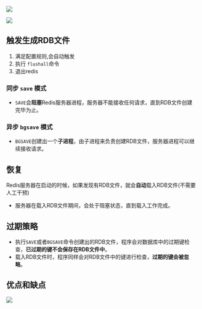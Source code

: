 ![](https://youpaiyun.zongqilive.cn/image/20200613175039.png)



![](https://youpaiyun.zongqilive.cn/image/20200613175219.png)









## 触发生成RDB文件

1. 满足配置规则,会自动触发
2. 执行 `flushall`命令
3. 退出redis

### 同步 `save` 模式

- `SAVE`会**阻塞**Redis服务器进程，服务器不能接收任何请求，直到RDB文件创建完毕为止。

### 异步 `bgsave` 模式

- `BGSAVE`创建出一个**子进程**，由子进程来负责创建RDB文件，服务器进程可以继续接收请求。







## 恢复

Redis服务器在启动的时候，如果发现有RDB文件，就会**自动**载入RDB文件(不需要人工干预)

- 服务器在载入RDB文件期间，会处于阻塞状态，直到载入工作完成。



## 过期策略

- 执行`SAVE`或者`BGSAVE`命令创建出的RDB文件，程序会对数据库中的过期键检查，**已过期的键不会保存在RDB文件中**。
- 载入RDB文件时，程序同样会对RDB文件中的键进行检查，**过期的键会被忽略**。



## 优点和缺点

![](https://youpaiyun.zongqilive.cn/image/20200613175448.png)





































